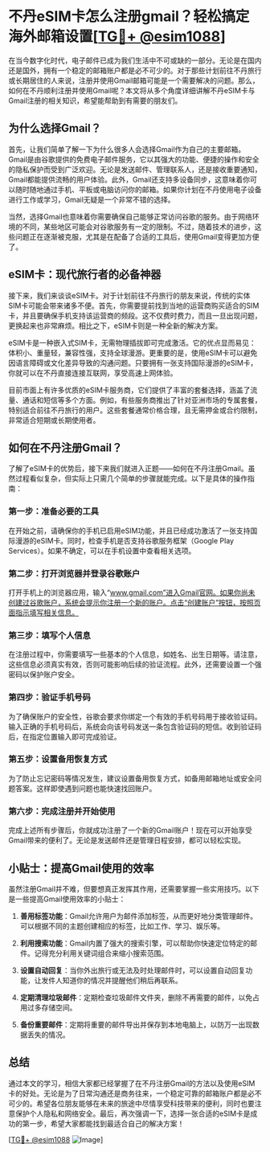 # 不丹eSIM卡怎么注册gmail？轻松搞定海外邮箱设置[[TG💪+ @esim1088](https://t.me/s/esim1088)]

在当今数字化时代，电子邮件已成为我们生活中不可或缺的一部分。无论是在国内还是国外，拥有一个稳定的邮箱账户都是必不可少的。对于那些计划前往不丹旅行或长期居住的人来说，注册并使用Gmail邮箱可能是一个需要解决的问题。那么，如何在不丹顺利注册并使用Gmail呢？本文将从多个角度详细讲解不丹eSIM卡与Gmail注册的相关知识，希望能帮助到有需要的朋友们。

## 为什么选择Gmail？

首先，让我们简单了解一下为什么很多人会选择Gmail作为自己的主要邮箱。Gmail是由谷歌提供的免费电子邮件服务，它以其强大的功能、便捷的操作和安全的隐私保护而受到广泛欢迎。无论是发送邮件、管理联系人，还是接收重要通知，Gmail都能提供流畅的用户体验。此外，Gmail还支持多设备同步，这意味着你可以随时随地通过手机、平板或电脑访问你的邮箱。如果你计划在不丹使用电子设备进行工作或学习，Gmail无疑是一个非常不错的选择。

当然，选择Gmail也意味着你需要确保自己能够正常访问谷歌的服务。由于网络环境的不同，某些地区可能会对谷歌服务有一定的限制。不过，随着技术的进步，这些问题正在逐渐被克服，尤其是在配备了合适的工具后，使用Gmail变得更加方便了。

## eSIM卡：现代旅行者的必备神器

接下来，我们来谈谈eSIM卡。对于计划前往不丹旅行的朋友来说，传统的实体SIM卡可能会带来诸多不便。首先，你需要提前找到当地的运营商购买适合的SIM卡，并且要确保手机支持该运营商的频段。这不仅费时费力，而且一旦出现问题，更换起来也非常麻烦。相比之下，eSIM卡则是一种全新的解决方案。

eSIM卡是一种嵌入式SIM卡，无需物理插拔即可完成激活。它的优点显而易见：体积小、重量轻，兼容性强，支持全球漫游。更重要的是，使用eSIM卡可以避免因语言障碍或文化差异导致的沟通问题。只要拥有一张支持国际漫游的eSIM卡，你就可以在不丹直接连接互联网，享受高速上网体验。

目前市面上有许多优质的eSIM卡服务商，它们提供了丰富的套餐选择，涵盖了流量、通话和短信等多个方面。例如，有些服务商推出了针对亚洲市场的专属套餐，特别适合前往不丹旅行的用户。这些套餐通常价格合理，且无需押金或合约限制，非常适合短期或长期使用者。

## 如何在不丹注册Gmail？

了解了eSIM卡的优势后，接下来我们就进入正题——如何在不丹注册Gmail。虽然过程看似复杂，但实际上只需几个简单的步骤就能完成。以下是具体的操作指南：

### 第一步：准备必要的工具

在开始之前，请确保你的手机已启用eSIM功能，并且已经成功激活了一张支持国际漫游的eSIM卡。同时，检查手机是否支持谷歌服务框架（Google Play Services）。如果不确定，可以在手机设置中查看相关选项。

### 第二步：打开浏览器并登录谷歌账户

打开手机上的浏览器应用，输入“www.gmail.com”进入Gmail官网。如果你尚未创建过谷歌账户，系统会提示你注册一个新的账户。点击“创建账户”按钮，按照页面指示填写相关信息。

### 第三步：填写个人信息

在注册过程中，你需要填写一些基本的个人信息，如姓名、出生日期等。请注意，这些信息必须真实有效，否则可能影响后续的验证流程。此外，还需要设置一个强密码以保护账户安全。

### 第四步：验证手机号码

为了确保账户的安全性，谷歌会要求你绑定一个有效的手机号码用于接收验证码。输入正确的手机号码后，系统会向该号码发送一条包含验证码的短信。收到验证码后，在指定位置输入即可完成验证。

### 第五步：设置备用恢复方式

为了防止忘记密码等情况发生，建议设置备用恢复方式，如备用邮箱地址或安全问题答案。这样即使遇到问题也能快速找回账户。

### 第六步：完成注册并开始使用

完成上述所有步骤后，你就成功注册了一个新的Gmail账户！现在可以开始享受Gmail带来的便利了。无论是发送邮件还是管理日程安排，都可以轻松实现。

## 小贴士：提高Gmail使用的效率

虽然注册Gmail并不难，但要想真正发挥其作用，还需要掌握一些实用技巧。以下是一些提高Gmail使用效率的小贴士：

1. **善用标签功能**：Gmail允许用户为邮件添加标签，从而更好地分类管理邮件。可以根据不同的主题创建相应的标签，比如工作、学习、娱乐等。
   
2. **利用搜索功能**：Gmail内置了强大的搜索引擎，可以帮助你快速定位特定的邮件。记得充分利用关键词组合来缩小搜索范围。

3. **设置自动回复**：当你外出旅行或无法及时处理邮件时，可以设置自动回复功能，让发件人知道你的情况并提醒他们稍后再联系。

4. **定期清理垃圾邮件**：定期检查垃圾邮件文件夹，删除不再需要的邮件，以免占用过多存储空间。

5. **备份重要邮件**：定期将重要的邮件导出并保存到本地电脑上，以防万一出现数据丢失的情况。

## 总结

通过本文的学习，相信大家都已经掌握了在不丹注册Gmail的方法以及使用eSIM卡的好处。无论是为了日常沟通还是商务往来，一个稳定可靠的邮箱账户都是必不可少的。希望各位朋友能够在未来的旅途中尽情享受科技带来的便利，同时也要注意保护个人隐私和网络安全。最后，再次强调一下，选择一张合适的eSIM卡是成功的第一步，希望大家都能找到最适合自己的解决方案！

[[TG💪+ @esim1088](https://t.me/s/esim1088) ![Image](https://i.postimg.cc/4NQfJmqS/Snipaste-2025-05-13-00-14-12.png)]